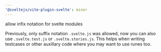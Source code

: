 ```yaml
---
'@sveltejs/vite-plugin-svelte': minor
---
```


allow infix notation for svelte modules

Previously, only suffix notation `.svelte.js` was allowed, now you can also use `.svelte.test.js` or `.svelte.stories.js`.
This helps when writing testcases or other auxillary code where you may want to use runes too.
